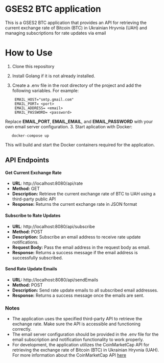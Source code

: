 # GSES2 BTC application

This is a GSES2 BTC application that provides an API for retrieving the current exchange rate of Bitcoin (BTC) in Ukrainian Hryvnia (UAH) and managing subscriptions for rate updates via email

# How to Use

1. Clone this repository

2. Install Golang if it is not already installed.

2. Create a .env file in the root directory of the project and add the following variables. For example:
    
        EMAIL_HOST="smtp.gmail.com"
        EMAIL_PORT= <port>
        EMAIL_ADDRESS= <email>
        EMAIL_PASSWORD= <password>
    
Replace  **EMAIL_PORT**,  **EMAIL_EMAIL**, and  **EMAIL_PASSWORD** with your own email server configuration.
3. Start aplication with Docker:
     
	   docker-compose up
	 
This will build and start the Docker containers required for the application.
     
## API Endpoints

#### Get Current Exchange Rate
- **URL**: http://localhost:8080/api/rate
- **Method:** GET
- **Description:** Retrieve the current exchange rate of BTC to UAH using a third-party public API
- **Response:** Returns the current exchange rate in JSON format

#### Subscribe to Rate Updates
- **URL**: http://localhost:8080/api/subscribe
- **Method:** POST
- **Description:** Subscribe an email address to receive rate update notifications.
- **Request Body:** Pass the email address in the request body as email.
- **Response:** Returns a success message if the email address is successfully subscribed.

#### Send Rate Update Emails
- **URL:** http://localhost:8080/api/sendEmails
- **Method:** POST
- **Description:** Send rate update emails to all subscribed email addresses.
- **Response:** Returns a success message once the emails are sent.

### Notes
- The application uses the specified third-party API to retrieve the exchange rate. Make sure the API is accessible and functioning correctly.
- The email server configuration should be provided in the .env file for the email subscription and notification functionality to work properly.
- For development, the application utilizes the CoinMarketCap API for retrieving the exchange rate of Bitcoin (BTC) in Ukrainian Hryvnia (UAH). For more information about the CoinMarketCap API [here](https://coinmarketcap.com/api/ "here")
